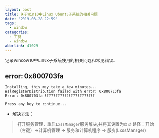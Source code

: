 ```yaml
---
layout: post
title: 关于Win10中Linux Ubuntu子系统的相关问题
date: '2019-03-28 22:59'
tags:
  - window
categories:
  - 工具
  - window
abbrlink: 41029
---
```


记录window10中Linux子系统使用的相关问题和常见错误。

<!--more-->

## error: 0x800703fa

```
Installing, this may take a few minutes...
WslRegisterDistribution failed with error: 0x800703fa
Error: 0x800703fa ???????????????????????

Press any key to continue...
```
- 解决方法：
> 打开服务管理，重启`LxssManager`服务解决,并将其设置为`自动`
> 路径：开始（右键）->计算机管理 -> 服务和计算机程序 -> 服务(LxssManager)
